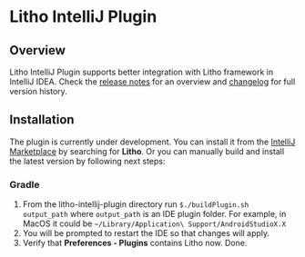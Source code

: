 # Litho IntelliJ Plugin

## Overview
Litho IntelliJ Plugin supports better integration with Litho framework in IntelliJ IDEA. Check the
<a href='https://github.com/facebook/litho/blob/master/litho-intellij-plugin/src/main/resources/META-INF/plugin.xml'>
release notes</a> for an overview and
<a href='https://github.com/facebook/litho/blob/master/litho-intellij-plugin/CHANGELOG.md'>changelog</a> for full version history.

## Installation
The plugin is currently under development. You can install it from the
<a href='https://www.jetbrains.com/help/idea/managing-plugins.html#open-plugin-settings'>IntelliJ Marketplace</a> by searching for **Litho**.
Or you can manually build and install the latest version by following next steps:

### Gradle
1. From the litho-intellij-plugin directory run `$./buildPlugin.sh output_path` where `output_path` is an IDE plugin folder.  For example, in MacOS it could be `~/Library/Application\ Support/AndroidStudioX.X`
2. You will be prompted to restart the IDE so that changes will apply.
3. Verify that **Preferences - Plugins** contains Litho now. Done.
